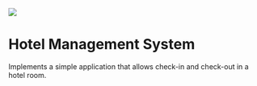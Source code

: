 ![](https://github.com/ricardoCotrino/Java_JUnit_UnitTest_Hotel/workflows/tests/badge.svg)

# Hotel Management System
Implements a simple application that allows check-in and check-out in a hotel room.